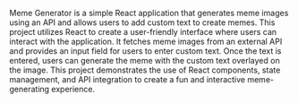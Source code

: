 Meme Generator is a simple React application that generates meme images using an API and allows users to add custom text to create memes. This project utilizes React to create a user-friendly interface where users can interact with the application. It fetches meme images from an external API and provides an input field for users to enter custom text. Once the text is entered, users can generate the meme with the custom text overlayed on the image. This project demonstrates the use of React components, state management, and API integration to create a fun and interactive meme-generating experience.
